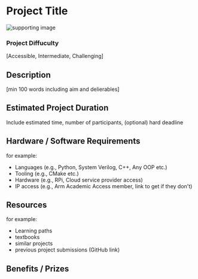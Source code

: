 # Project Title
![supporting image]()

### Project Diffuculty
[Accessible, Intermediate, Challenging]

## Description
[min 100 words including aim and delierables]

## Estimated Project Duration
Include estimated time, number of participants, (optional) hard deadline

## Hardware / Software Requirements
for example:
- Languages (e.g., Python, System Verilog, C++, Any OOP etc.)
- Tooling  (e.g., CMake etc.)
- Hardware (e.g., RPi, Cloud service provider access)
- IP access (e.g., Arm Academic Access member, link to get if they don't)

## Resources
for example:
- Learning paths
- textbooks
- similar projects
- previous project submissions (GitHub link)

## Benefits / Prizes
